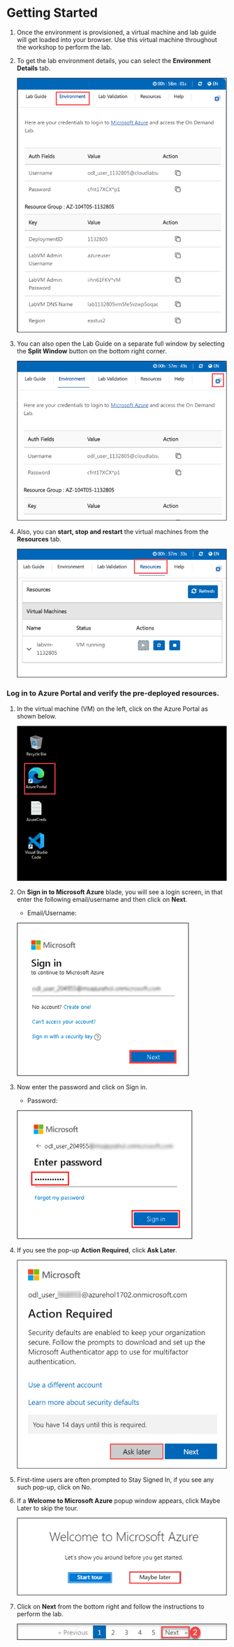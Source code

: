 # Getting Started

1. Once the environment is provisioned, a virtual machine and lab guide will get loaded into your browser. Use this virtual machine throughout the workshop to perform the lab.

1. To get the lab environment details, you can select the **Environment Details** tab.

    ![](../media/env.png)

1. You can also open the Lab Guide on a separate full window by selecting the **Split Window** button on the bottom right corner.

    ![](../media/split.png)    

1. Also, you can **start, stop and restart** the virtual machines from the **Resources** tab.

    ![](../media/Resourses.png)
    
### Log in to Azure Portal and verify the pre-deployed resources.

1. In the virtual machine (VM) on the left, click on the Azure Portal as shown below.

    ![](../media/azure.png)

1. On **Sign in to Microsoft Azure** blade, you will see a login screen, in that enter the following email/username and then click on **Next**. 
    * Email/Username: <inject key="AzureAdUserEmail"></inject>

     ![](../Labs/Images/image7.png)
     
1. Now enter the password and click on Sign in.
   * Password: <inject key="AzureAdUserPassword"></inject>
  
    ![](../Labs/Images/image8.png)
        
1. If you see the pop-up **Action Required**, click **Ask Later**.
   
    ![](../Labs/Images/asklater.png)

1. First-time users are often prompted to Stay Signed In, if you see any such pop-up, click on No.

1. If a **Welcome to Microsoft Azure** popup window appears, click Maybe Later to skip the tour.
    
    ![](../Labs/Images/maybelater.png)    
    
1. Click on **Next** from the bottom right and follow the instructions to perform the lab.

    ![](../Labs/Images/image-901.jpg)

